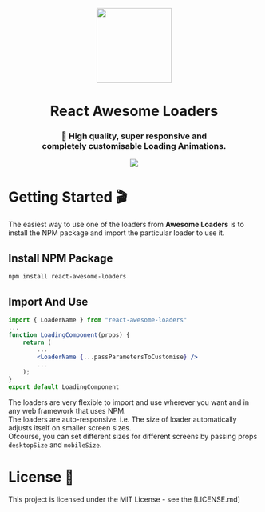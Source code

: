 <p align="center"> 
    <img src="./doc/images/logo-manifest.png" align="center" height="150"></img>
</p>

<h1 align="center">React Awesome Loaders</h1> 
<h3 align="center"> 🚀 High quality, super responsive and </br> completely customisable Loading Animations. </h3>

<p align="center"> 
    <img src="doc/images/showcase.gif"></img>
  </a>
</p>

# Getting Started 🎬

The easiest way to use one of the loaders from **Awesome Loaders** is to install the NPM package and import the particular loader to use it.

## Install NPM Package

```bash
npm install react-awesome-loaders
```

## Import And Use

```jsx highlight={1,6}
import { LoaderName } from "react-awesome-loaders"
...
function LoadingComponent(props) {
    return (
        ...
        <LoaderName {...passParametersToCustomise} />
        ...
    );
}
export default LoadingComponent
```

The loaders are very flexible to import and use wherever you want and in any web framework that uses NPM.  
The loaders are auto-responsive. i.e. The size of loader automatically adjusts itself on smaller screen sizes.  
Ofcourse, you can set different sizes for different screens by passing props `desktopSize` and `mobileSize`.  

# License 📄

This project is licensed under the MIT License - see the [LICENSE.md]

